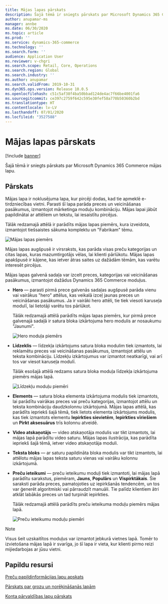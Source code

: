 ```yaml
---
title: Mājas lapas pārskats
description: Šajā tēmā ir sniegts pārskats par Microsoft Dynamics 365 Commerce mājas lapu.
author: anupamar-ms
manager: annbe
ms.date: 06/30/2020
ms.topic: article
ms.prod: ''
ms.service: dynamics-365-commerce
ms.technology: ''
ms.search.form: ''
audience: Application User
ms.reviewer: v-chgri
ms.search.scope: Retail, Core, Operations
ms.search.region: Global
ms.search.industry: ''
ms.author: anupamar
ms.search.validFrom: 2019-10-31
ms.dyn365.ops.version: Release 10.0.5
ms.openlocfilehash: c51c5af38f4ba50bbad124de4ac7f66be4001fa6
ms.sourcegitcommit: ce397c2759f642c595e30fef58a770b50360b2bd
ms.translationtype: HT
ms.contentlocale: lv-LV
ms.lasthandoff: 07/01/2020
ms.locfileid: "3527588"
---
```

# <a name="home-page-overview"></a>Mājas lapas pārskats

[!include [banner](includes/banner.md)]

Šajā tēmā ir sniegts pārskats par Microsoft Dynamics 365 Commerce mājas lapu.

## <a name="overview"></a>Pārskats

Mājas lapa ir noklusējuma lapa, kur pircēji dodas, kad tie apmeklē e-tirdzniecības vietni. Parasti šī lapa parāda preces un veicināšanas pasākumus, izmantojot mārketinga moduļu kombināciju. Mājas lapai jābūt papildinātai ar attēliem un tekstu, lai iesaistītu pircējus.

Tālāk redzamajā attēlā ir parādīts mājas lapas piemērs, kura izveidota, izmantojot tiešsaistes sākuma komplektu un "Fabrikam" tēmu.

![Mājas lapas piemērs](./media/Homepage2.PNG)

Mājas lapas augšpusē ir virsraksts, kas parāda visas preču kategorijas un citas lapas, kuras mazumtirgotājs vēlas, lai klienti pārlūkotu. Mājas lapas apakšpusē ir kājene, kas ietver ātras saites uz dažādām tēmām, kas varētu interesēt pircējus.

Mājas lapas galvenā sadaļa var izcelt preces, kategorijas vai veicināšanas pasākumus, izmantojot dažādus Dynamics 365 Commerce moduļus.

- **Hero** — parasti pirmā prece galvenās sadaļas augšpusē parāda vienu vai vairākus "hero" attēlus, kas veikalā izceļ jaunas preces un veicināšanas pasākumus. Ja ir vairāki hero attēli, tie tiek viesoti karuseļa modulī, lai lietotāji varētu tos pārlūkot.

    Tālāk redzamajā attēlā parādīts mājas lapas piemērs, kur pirmā prece galvenajā sadaļā ir satura bloka izkārtojuma hero modulis ar nosaukumu "Jaunumi".

    ![Hero moduļa piemērs](./media/Hero.PNG)

- **Līdzeklis** — līdzekļa izkārtojums satura bloka modulim tiek izmantots, lai reklamētu preces vai veicināšanas pasākumus, izmantojot attēlu un teksta kombināciju. Līdzekļu izkārtojumus var izmantot neatkarīgi, vai arī tos var viesot karuseļa modulī.

    Tālāk esošajā attēlā redzams satura bloka moduļa līdzekļa izkārtojuma piemērs mājas lapā.

    ![Līdzekļu moduļu piemēri](./media/Feature.PNG)

- **Elements** — satura bloka elementa izkārtojuma modulis tiek izmantots, lai parādītu vairākas preces vai preču kategorijas, izmantojot attēlu un teksta kombināciju daudzkolonnu izkārtojumā. Mājas lapas attēlā, kas parādīts iepriekš šajā tēmā, tiek lietots elementa izkārtojums modulis, kas tiek izmantots elementu **Iepirkties sievietēm**, **Iepirkties vīriešiem** un **Pirkt aksesuārus** trīs kolonnu atveidē.
- **Video atskaņotājs** — video atskaņotāja modulis var tikt izmantots, lai mājas lapā parādītu video saturu. Mājas lapas ilustrācija, kas parādīta iepriekš šajā tēmā, ietver video atskaņotāja moduli.
- **Teksta bloks** — ar saturu papildināta bloka modulis var tikt izmantots, lai attēlotu mājas lapas teksta saturu vienas vai vairāku kolonnu izkārtojumā.
- **Preču ieteikumi** — preču ieteikumu moduļi tiek izmantoti, lai mājas lapā parādītu sarakstus, piemēram, **Jauns**, **Populārs** un **Vispirktākais**. Šie saraksti parāda preces, pamatojoties uz iepirkšanās tendencēm, un tos var ģenerēt algoritmiski vai pārraudzīt manuāli. Tie palīdz klientiem ātri atklāt labākās preces un tad turpināt iepirkties.

    Tālāk redzamajā attēlā parādīts preču ieteikuma moduļu piemērs mājas lapā.

    ![Preču ieteikumu moduļu piemēri](./media/Recommendations.PNG)

> [!NOTE]
> Visus šeit uzskaitītos moduļus var izmantot jebkurā vietnes lapā. Tomēr to izvietošana mājas lapā ir svarīga, jo šī lapa ir vieta, kur klienti pirmo reizi mijiedarbojas ar jūsu vietni.

## <a name="additional-resources"></a>Papildu resursi

[Preču papildinformācijas lapu apskats](quick-tour-pdp.md)

[Pārskats par grozu un norēķināšanās lapām](quick-tour-cart-checkout.md)

[Konta pārvaldības lapu pārskats](quick-tour-account-management.md)
